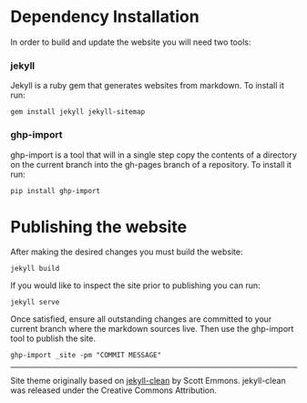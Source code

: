 # Dependency Installation

In order to build and update the website you will need two tools:

### jekyll

Jekyll is a ruby gem that generates websites from markdown. To install it run:

    gem install jekyll jekyll-sitemap

### ghp-import

ghp-import is a tool that will in a single step copy the contents of a
directory on the current branch into the gh-pages branch of a repository. To
install it run:

    pip install ghp-import

# Publishing the website

After making the desired changes you must build the website:

    jekyll build

If you would like to inspect the site prior to publishing you can run:

    jekyll serve

Once satisfied, ensure all outstanding changes are committed to your current
branch where the markdown sources live. Then use the ghp-import tool to publish
the site.

    ghp-import _site -pm "COMMIT MESSAGE"

---

Site theme originally based on
[jekyll-clean](https://github.com/scotte/jekyll-clean) by Scott
Emmons. jekyll-clean was released under the Creative Commons Attribution.
